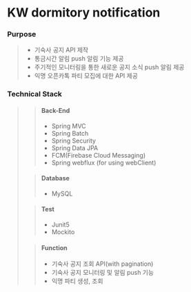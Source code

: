 # KW dormitory notification
### Purpose
> - 기숙사 공지 API 제작
> - 통금시간 알림 push 알림 기능 제공
> - 주기적인 모니터링을 통한 새로운 공지 소식 push 알림 제공
> - 익명 오픈카톡 파티 모집에 대한 API 제공


### Technical Stack
> > #### Back-End
> > - Spring MVC
> > - Spring Batch
> > - Spring Security
> > - Spring Data JPA
> > - FCM(Firebase Cloud Messaging)
> > - Spring webflux (for using webClient)
> 
> > #### Database
> > - MySQL
> 
> > #### Test
> > - Junit5
> > - Mockito
> 
> > #### Function
> > - 기숙사 공지 조회 API(with pagination)
> > - 기숙사 공지 모니터링 및 알림 push 기능
> > - 익명 파티 생성, 조회
